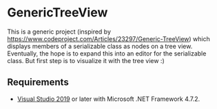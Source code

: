 # GenericTreeView
This is a generic project (inspired by https://www.codeproject.com/Articles/23297/Generic-TreeView) which displays members of a serializable class as nodes on a tree view.  Eventually, the hope is to expand this into an editor for the serializable class.  But first step is to visualize it with the tree view :)

## Requirements
* [Visual Studio 2019](https://visualstudio.microsoft.com/) or later with Microsoft .NET Framework 4.7.2.
